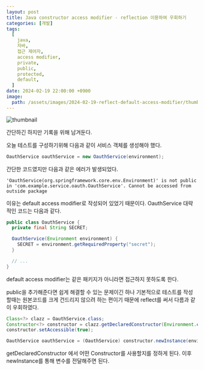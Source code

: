 ```yaml
---
layout: post
title: Java constructor access modifier - reflection 이용하여 우회하기
categories: [개발]
tags:
  [
    java,
    자바,
    접근 제어자,
    access modifier,
    private,
    public,
    protected,
    default,
  ]
date: 2024-02-19 22:00:00 +0900
image:
  path: /assets/images/2024-02-19-reflect-default-access-modifier/thumbnail.png
---
```


![thumbnail](/assets/images/2024-02-19-reflect-default-access-modifier/thumbnail.png)

간단하긴 하지만 기록을 위해 남겨둔다.

오늘 테스트를 구성하기위해 다음과 같이 서비스 객체를 생성해야 했다.

```java
OauthService oauthService = new OauthService(environment);
```

간단한 코드였지만 다음과 같은 에러가 발생되었다.

```
'OauthService(org.springframework.core.env.Environment)' is not public in 'com.example.service.oauth.OauthService'. Cannot be accessed from outside package
```

이유는 default access modifier로 작성되어 있었기 때문이다. OauthService 대략적인 코드는 다음과 같다.

```java
public class OauthService {
  private final String SECRET;

  OauthService(Environment environment) {
    SECRET = environment.getRequiredProperty("secret");
  }

  // ...
}
```

default access modifier는 같은 패키지가 아니라면 접근하지 못하도록 한다.

public을 추가해준다면 쉽게 해결할 수 있는 문제이긴 하나 기본적으로 테스트를 작성할때는 원본코드를 크게 건드리지 않으려 하는 편이기 때문에 reflect를 써서 다름과 같이 우회하였다.

```java
Class<?> clazz = OauthService.class;
Constructor<?> constructor = clazz.getDeclaredConstructor(Environment.class);
constructor.setAccessible(true);

OauthService oauthService = (OauthService) constructor.newInstance(environment);
```

getDeclaredConstructor 에서 어떤 Constructor를 사용할지를 정하게 된다. 이후 newInstance를 통해 변수를 전달해주면 된다.
